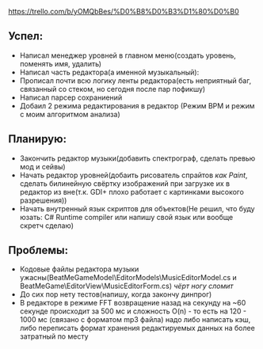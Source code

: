 https://trello.com/b/yOMQbBes/%D0%B8%D0%B3%D1%80%D0%B0
## Успел:
+ Написал менеджер уровней в главном меню(создать уровень, поменять имя, удалить)
+ Написал часть редактора(а именной музыкальный):
+ Прописал почти всю логику ленты редактора(есть неприятный баг, связанный со стеком, но сегодня после пар пофикшу)
+ Написал парсер сохраниений
+ Добаил 2 режима редактирования в редактор (Режим BPM и режим с моим алгоритмом анализа)
## Планирую:
+ Закончить редактор музыки(добавить спектрограф, сделать превью мод и сейвы)
+ Начать редактор уровней(добаить рисователь спрайтов _как Paint_, сделать билинейную свёртку изображений при загрузке их в редактор из вне(т.к. GDI+ плохо работает с картинками высокого разрешения))
+ Начать внутренный язык скриптов для объектов(Не решил, что буду юзать: C# Runtime compiler или напишу свой язык или вообще скретч сделаю)
## Проблемы:
+ Кодовые файлы редактора музыки ужасны(BeatMeGameModel\EditorModels\MusicEditorModel.cs и BeatMeGame\EditorView\MusicEditorForm.cs) _чёрт ногу сломит_
+ До сих пор нету тестов(напишу, когда закончу динпрог)
+ В редакторе в режиме FFT возвращение назад на секунду на ~60 секунде происходит за 500 мс и сложность O(n) - то есть на 120 - 1000 мс (связано с форматом mp3 файла) надо либо написать кэш, либо переписать формат хранения редактируемых данных на более затратный по месту
